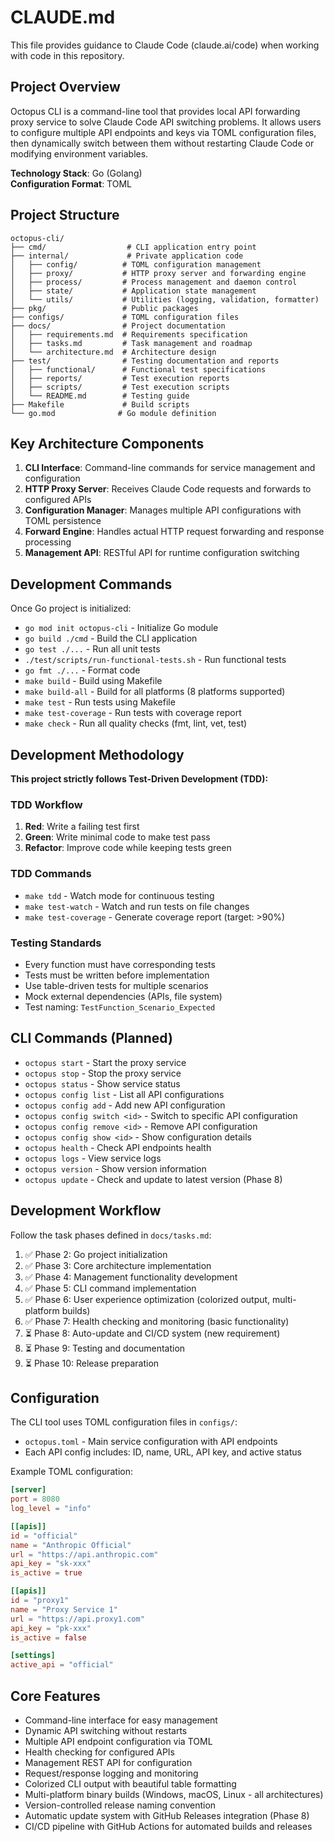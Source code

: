 # CLAUDE.md

This file provides guidance to Claude Code (claude.ai/code) when working with code in this repository.

## Project Overview

Octopus CLI is a command-line tool that provides local API forwarding proxy service to solve Claude Code API switching problems. It allows users to configure multiple API endpoints and keys via TOML configuration files, then dynamically switch between them without restarting Claude Code or modifying environment variables.

**Technology Stack**: Go (Golang)  
**Configuration Format**: TOML

## Project Structure

```
octopus-cli/
├── cmd/                  # CLI application entry point
├── internal/             # Private application code
│   ├── config/          # TOML configuration management
│   ├── proxy/           # HTTP proxy server and forwarding engine  
│   ├── process/         # Process management and daemon control
│   ├── state/           # Application state management
│   └── utils/           # Utilities (logging, validation, formatter)
├── pkg/                 # Public packages
├── configs/             # TOML configuration files
├── docs/                # Project documentation
│   ├── requirements.md  # Requirements specification
│   ├── tasks.md         # Task management and roadmap
│   └── architecture.md  # Architecture design
├── test/                # Testing documentation and reports
│   ├── functional/      # Functional test specifications
│   ├── reports/         # Test execution reports
│   ├── scripts/         # Test execution scripts
│   └── README.md        # Testing guide
├── Makefile             # Build scripts
└── go.mod              # Go module definition
```

## Key Architecture Components

1. **CLI Interface**: Command-line commands for service management and configuration
2. **HTTP Proxy Server**: Receives Claude Code requests and forwards to configured APIs
3. **Configuration Manager**: Manages multiple API configurations with TOML persistence  
4. **Forward Engine**: Handles actual HTTP request forwarding and response processing
5. **Management API**: RESTful API for runtime configuration switching

## Development Commands

Once Go project is initialized:
- `go mod init octopus-cli` - Initialize Go module
- `go build ./cmd` - Build the CLI application  
- `go test ./...` - Run all unit tests
- `./test/scripts/run-functional-tests.sh` - Run functional tests
- `go fmt ./...` - Format code
- `make build` - Build using Makefile
- `make build-all` - Build for all platforms (8 platforms supported)
- `make test` - Run tests using Makefile
- `make test-coverage` - Run tests with coverage report
- `make check` - Run all quality checks (fmt, lint, vet, test)

## Development Methodology

**This project strictly follows Test-Driven Development (TDD):**

### TDD Workflow
1. **Red**: Write a failing test first
2. **Green**: Write minimal code to make test pass
3. **Refactor**: Improve code while keeping tests green

### TDD Commands
- `make tdd` - Watch mode for continuous testing
- `make test-watch` - Watch and run tests on file changes
- `make test-coverage` - Generate coverage report (target: >90%)

### Testing Standards
- Every function must have corresponding tests
- Tests must be written before implementation
- Use table-driven tests for multiple scenarios
- Mock external dependencies (APIs, file system)
- Test naming: `TestFunction_Scenario_Expected`

## CLI Commands (Planned)

- `octopus start` - Start the proxy service
- `octopus stop` - Stop the proxy service  
- `octopus status` - Show service status
- `octopus config list` - List all API configurations
- `octopus config add` - Add new API configuration
- `octopus config switch <id>` - Switch to specific API configuration
- `octopus config remove <id>` - Remove API configuration
- `octopus config show <id>` - Show configuration details
- `octopus health` - Check API endpoints health
- `octopus logs` - View service logs
- `octopus version` - Show version information
- `octopus update` - Check and update to latest version (Phase 8)

## Development Workflow

Follow the task phases defined in `docs/tasks.md`:
1. ✅ Phase 2: Go project initialization
2. ✅ Phase 3: Core architecture implementation
3. ✅ Phase 4: Management functionality development
4. ✅ Phase 5: CLI command implementation
5. ✅ Phase 6: User experience optimization (colorized output, multi-platform builds)
6. ✅ Phase 7: Health checking and monitoring (basic functionality)
7. ⏳ Phase 8: Auto-update and CI/CD system (new requirement)
8. ⏳ Phase 9: Testing and documentation
9. ⏳ Phase 10: Release preparation

## Configuration

The CLI tool uses TOML configuration files in `configs/`:
- `octopus.toml` - Main service configuration with API endpoints
- Each API config includes: ID, name, URL, API key, and active status

Example TOML configuration:
```toml
[server]
port = 8080
log_level = "info"

[[apis]]
id = "official"
name = "Anthropic Official"
url = "https://api.anthropic.com"
api_key = "sk-xxx"
is_active = true

[[apis]]
id = "proxy1"
name = "Proxy Service 1" 
url = "https://api.proxy1.com"
api_key = "pk-xxx"
is_active = false

[settings]
active_api = "official"
```

## Core Features

- Command-line interface for easy management
- Dynamic API switching without restarts
- Multiple API endpoint configuration via TOML
- Health checking for configured APIs  
- Management REST API for configuration
- Request/response logging and monitoring
- Colorized CLI output with beautiful table formatting
- Multi-platform binary builds (Windows, macOS, Linux - all architectures)
- Version-controlled release naming convention
- Automatic update system with GitHub Releases integration (Phase 8)
- CI/CD pipeline with GitHub Actions for automated builds and releases